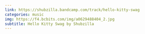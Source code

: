 ```yaml
---
link: https://shubzilla.bandcamp.com/track/hello-kitty-swag
categories: music
img: https://f4.bcbits.com/img/a0629488404_2.jpg
subtitle: Hello Kitty Swag by Shubzilla
---
```


